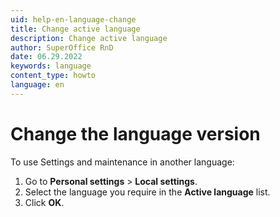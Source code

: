 ```yaml
---
uid: help-en-language-change
title: Change active language
description: Change active language
author: SuperOffice RnD
date: 06.29.2022
keywords: language
content_type: howto
language: en
---
```


# Change the language version

To use Settings and maintenance in another language:

1. Go to <i class="ph ph-user-circle" aria-hidden="true"></i> **Personal settings** > **Local settings**.
2. Select the language you require in the **Active language** list.
3. Click **OK**.
